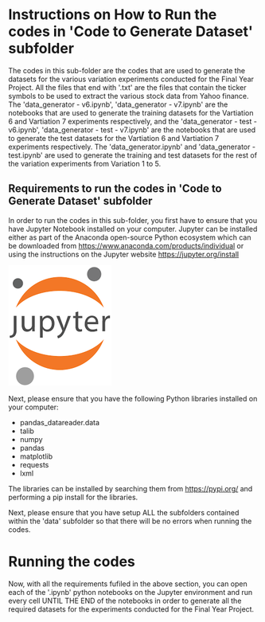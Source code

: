 # Instructions on How to Run the codes in 'Code to Generate Dataset' subfolder

The codes in this sub-folder are the codes that are used to generate the datasets for the various variation experiments conducted for the Final Year Project. All the files that
end with '.txt' are the files that contain the ticker symbols to be used to extract the various stock data from Yahoo finance. The 'data_generator - v6.ipynb', 
'data_generator - v7.ipynb' are the notebooks that are used to generate the training datasets for the Vartiation 6 and Vartiation 7 experiments respectively, and 
the 'data_generator - test - v6.ipynb', 'data_generator - test - v7.ipynb' are the notebooks that are used to generate the test datasets for the Vartiation 6 and 
Vartiation 7 experiments respectively. The 'data_generator.ipynb' and 'data_generator - test.ipynb' are used to generate the training and test datasets for the rest of the 
variation experiments from Variation 1 to 5.

## Requirements to run the codes in 'Code to Generate Dataset' subfolder

In order to run the codes in this sub-folder, you first have to ensure that you have Jupyter Notebook installed on your computer. Jupyter can be installed either as part of the 
Anaconda open-source Python ecosystem which can be downloaded from https://www.anaconda.com/products/individual or using the instructions on the Jupyter website 
https://jupyter.org/install

![Image of poster](https://github.com/ShearmanChua/Difficulty-in-Deep-Learning/blob/main/images/jupyter.png)


Next, please ensure that you have the following Python libraries installed on your computer:

- pandas_datareader.data
- talib
- numpy
- pandas
- matplotlib
- requests
- lxml

The libraries can be installed by searching them from https://pypi.org/ and performing a pip install for the libraries.

Next, please ensure that you have setup ALL the subfolders contained within the 'data' subfolder so that there will be no errors when running the codes. 


# Running the codes

Now, with all the requirements fufiled in the above section, you can open each of the '.ipynb' python notebooks on the Jupyter environment and run every cell UNTIL THE END of
the notebooks in order to generate all the required datasets for the experiments conducted for the Final Year Project.


